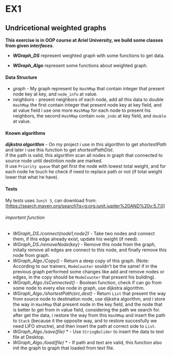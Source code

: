 # EX1
## Undricetional weighted graphs

**This exercise is in OOP course at Ariel University, we build some classes from given _interfaces._**
* ***WGraph_DS*** represent weighted graph with some functions to get data.    
                         
* ***WGraph_Algo*** represent some functions about weighted graph.  

#### Data Structure  
* _graph_ - My graph represent by `HashMap` that contain integer that present node key at key, and `node_info` at value.  
* _neighbors_ - present neighbors of each node, add all this data to double `HashMap` the first contain integer that present node key at key field, and at value field i use one more `HashMap` for each node to present his neighbors, the second `HashMap` contain `node_indo` at key field, and `double` at value.

#### Known algorithms
***dijkstra algorithm*** - On my project i use in this algorithm to get _shortestPath_ and later i use this function to get _shortestPathDist_.  
if the path is valid, this algorithm scan all nodes in graph that connected to source node until destintion node are marked.  
It use `Priority queue` that get first the node with lowest total weight, and for each node he touch he check if need to replace path or not (if total weight lower that what he have).

#### Tests
My tests uses `Junit 5`, can download from: [https://search.maven.org/search?q=g:org.junit.jupiter%20AND%20v:5.7.0]

###### important function  
* _WGraph_DS./connect(node1,node2)_ - Take two nodes and connect them, if this edge already exist, update his weight (if need).  
* _WGraph_DS./removeNode(key)_ - Remove this node from the graph, initally remove all edges are connect to this node, and finally remove this node from graph.  
* _WGraph_Algo./Copy()_ - Return a deep copy of this graph. (Note: According to our trainers, `ModeCounter` souldn't be the same! if in the previous graph performed some changes like add and remove nodes or edges, in the copy should be `ModeCounter` that present his buliding).  
* _WGraph_Algo./isConnected()_ - Boolean function, check if can go from some node to every else node in graph, use dijkstra algorithm.  
* _WGraph_Algo./shortestPath(src,dest)_ - Return `List` that present the way from source node to destination node, use dijkstra algorithm, and i store the way in `HashMap` that present node in the key field, and the node that is better to get from in value field, considering the path we search for. after get the data, i restore the way from this `HashMap` and insert the path to `Stack` (because it the opposite way, and to restore succesfully we need LIFO structre), and then insert the path at correct side to `List`.  
* _WGraph_Algo./save(file)_ * - Use `StringBulider` to insert the data to text file at Desktop.
* _WGraph_Algo./load(file)_ * - If path and text are valid, this function also init the graph to graph that loaded from text file.
